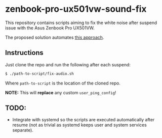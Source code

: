 # zenbook-pro-ux501vw-sound-fix

This repository contains scripts aiming to fix the white noise after suspend issue with the Asus Zenbook Pro UX501VW.

The proposed solution automates [this approach](https://askubuntu.com/q/884051).

## Instructions
Just clone the repo and run the following after each suspend:
```bash
$ ./path-to-script/fix-audio.sh
```
Where `path-to-script` is the location of the cloned repo.

**NOTE:** This will **replace** any custom `user_ping_config`!

## TODO:
* Integrate with systemd so the scripts are executed automatically after resume (not as trivial as systemd keeps user and system services separate).

